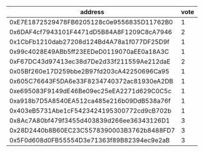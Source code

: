 address|vote|timestamp|signature
---|---|---|---
0xE7E1872529478FB6205128c0e9556835D11762B0|1|1609851430|0x6f80ff29ad8a158ed0a45ff091777ccd94df6a456a01721dc7449708515bf7ea411418b1977d3811c89f8d6743a93c0bfedeb0da381710e6aa6b6b7eaeb860c91c
0x6DAF4cf7943101F4471dD5B84A8F1209C8cA7946|2|1609851444|0x38e93b9765e94e6addf3ce81fc01795af5cfb3fe60a575ff7c58906aa602171a49fff2fb2997376cb3aaf492e897f1d36e8caeeab0919be353ddfdc33640748a1c
0x1CbFb1210dab27208d124Bd4A78a1f077DF25D9f|1|1609851585|0xb8fffba5093a06fe16f58c134e3decd69af75d69c6f8f207f0681472eaca90e52ccee481f38b1ac2227c932915a585a2654762e9e9341ac18d24ec424d6395771b
0x99c4028E49ABb5ff23EEDeD0119070aEE0a18A3C|1|1609854462|0x4290130a2c0cef5285ce7565bfd2eb3c1c59c375b984e2c31dc2d5de74b8ffde1e35c6d35e5e8bf9f3d9b16ee11faad316ad723d564ca9168830b1050c9abe611c
0xF67DC43d97413ec38d7De2d33f211559Ae212daE|2|1609860996|0x1f57696be2dc235d23ca2bdc2824ff4dfbb8aceccb7f898ef22d12c55c2be5c00864a78e3d70649c74d628545da3915667dc0be10538aeb6ffb954b840840d8f1b
0x05Bf260e17D259bbe2B97fd203cA42250696Ca95|1|1609861324|0xcf4a11b10f4a144c7c965736d6857dceddb8d837dbd8757a563a4fbe905561e55d25b4d7819bdf657fa16aaee3dfb387dcd8c26d60f9fb4f0c14eddf2cf88d7c1b
0x605C76643F5DA6e33F8234740372ac81930eA2DB|1|1609861758|0x7c767135f701b600d17bb822d78732364128eeb211634979a6db4cc9862caea155646274ac9e95edca00cf6b2695f1e59510574ed4c13bdc0280f008fbb402341c
0xe695083F9149dE46Be09ec25eEA2271d629C0C5c|1|1609863347|0x194074c0d864b19b7bd5b83aa4ba767de8709e0c355a409244a70603503feecf5e5f5eaddce2fff28cae3f2d93d9ca028ff4f83d4e8fb7b0c5780a8928071f211c
0xa918b7D5A8540EA512ca485e216b09DdB538a76f|1|1609871440|0x21e61874f8545ef832fb1cb4416549fea046e61547626ccf9812c1c08840b512646779413ce1a868047205c6eff15d6c59f30754c64291f917432dd471357a541b
0x403eB5731Abe1cF5423424195300772cd9cB702b|1|1609872275|0x791930ae734cb2c620846585b55e7da28f449aa6df4d89afbbeeed933ba5780838ade89dee8ff544a62409d73afda14f72d362ca21fd451a2c4fc6b1ac5571be1c
0x8Ac7A80bf479f3455d403839d266ee36343126D1|3|1609872533|0x409e47a1310e99966d8cbb04dcef38b7b4552fe4c3ca9a06b4c5fe6cbf18225107ca0d04f3f6ea006e51a8b1ba112dba2e6608be91b241eb6f25a193d400b0b71b
0x28D2440b8B60EC23C5578390003B3762b8488FD7|3|1609872650|0xf6bd102c78a3278a5dac0388e5123f363aebfd302efeb38677da09d00b20f6bd4fbe35b43800b5c3b23a701a0db2f1cd3edc6224a7e1ba51fbbf2df4697efac41c
0x5F0d608d0FB55554D3e71363f89B82394ec9e2aB|3|1609878488|0xb8fa9e04300e020e55a06f39990b0ef19c64032468280f6041954a2f0e1128336142d362f82b47de88990a18f20680b2c85d645a466f3a7ace52d15f911a476a1c